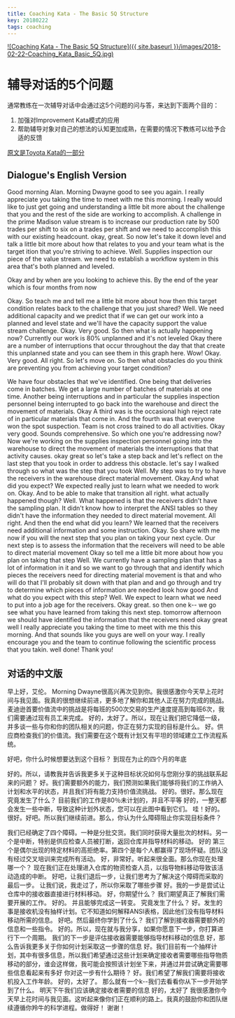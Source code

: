 ```yaml
---
title: Coaching Kata - The Basic 5Q Structure
key: 20180222
tags: coaching
---
```


[![Coaching Kata - The Basic 5Q Structure]({{ site.baseurl }}/images/2018-02-22-Coaching_Kata_Basic_5Q.jpg)](https://youtu.be/ySdYX4cNPsQ)

<!--more-->

# 辅导对话的5个问题

通常教练在一次辅导对话中会通过这5个问题的问与答，来达到下面两个目的：

1. 加强对Improvement Kata模式的应用
1. 帮助辅导对象对自己的想法的认知更加成熟，在需要的情况下教练可以给予合适的反馈

[原文是Toyota Kata的一部分](http://www-personal.umich.edu/~mrother/The_Coaching_Kata.html)

## Dialogue's English Version

Good morning Alan.
Morning Dwayne good to see you again. I really appreciate you taking the time to meet with me this morning. I really would like to just get going and understanding a little bit more about the challenge that you and the rest of the side are working to accomplish. 
A challenge in the prime Madison value stream is to increase our production rate by 500 trades per shift to six on a trades per shift and we need to accomplish this with our existing headcount. 
okay, great. So now let's take it down level and talk a little bit more about how that relates to you and your team what is the target ition that you're striving to achieve.
Well. Supplies inspection our piece of the value stream. we need to establish a workflow system in this area that's both planned and leveled.

Okay and by when are you looking to achieve this.
By the end of the year which is four months from now 

Okay. So teach me and tell me a little bit more about how then this target condition relates back to the challenge that you just shared?
Well. We need additional capacity and we predict that if we can get our work into a planned and level state and we'll have the capacity support the value stream challenge.
Okay. Very good. So then what is actually happening now?
Currently our work is 80% unplanned and it's not leveled
Okay there are a number of interruptions that occur throughout the day that that create this unplanned state and you can see them in this graph here.
Wow! Okay. Very good. All right. So let's move on. So then what obstacles do you think are preventing you from achieving your target condition?

We have four obstacles that we've identified. One being that deliveries come in batches. We get a large number of batches of materials at one time. Another being interruptions and in particular the supplies inspection personnel being interrupted to go back into the warehouse and direct the movement of materials. 
Okay
A third was is the occasional high reject rate of in particular materials that come in. And the fourth was that everyone won the spot suspection. Team is not cross trained to do all activities. 
Okay very good. Sounds comprehensive. So which one you're addressing now?
Now we're working on the supplies inspection personnel going into the warehouse to direct the movement of materials the interruptions that that activity causes.
okay great so let's take a step back and let's reflect on the last step that you took in order to address this obstacle.
let's say I walked through so what was the step that you took 
Well. My step was to try to have the receivers in the warehouse direct material movement.
Okay.And what did you expect?
We expected really just to learn what we needed to work on.
Okay.
And to be able to make that transition all right. 
what actually happened though?
Well. What happened is that the receivers didn't have the sampling plan. It didn't know how to interpret the ANSI tables so they didn't have the information they needed to direct material movement.
All right. And then the end what did you learn?
We learned that the receivers need additional information and some instruction.
Okay. So share with me now if you will the next step that you plan on taking your next cycle. 
Our next step is to assess the information that the receivers will need to be able to direct material movement 
Okay so tell me a little bit more about how you plan on taking that step
Well. We currently have a sampling plan that has a lot of information in it and so we want to go through that and identify which pieces the receivers need for directing material movement is that and who will do that I'll probably sit down with that plan and and go through and try to determine which pieces of information are needed look how good 
And what do you expect with this step?
Well. We expect to learn what we need to put into a job age for the receivers.
Okay great.
so then one k-- we go see what you have learned from taking this next step.
tomorrow afternoon we should have identified the information that the receivers need 
okay great
well I really appreciate you taking the time to meet with me this this morning. And that sounds like you guys are well on your way. I really encourage you and the team to continue following the scientific process that you takin. well done!
Thank you!

## 对话的中文版

早上好，艾伦。
Morning Dwayne很高兴再次见到你。我很感激你今天早上花时间与我见面。我真的很想继续前进，更多地了解你和其他人正在努力完成的挑战。
麦迪逊首要价值流中的挑战是将每班的500次交易的生产速度提高到每班6次，我们需要通过现有员工来完成。
好的，太好了。所以，现在让我们把它降低一级，并多谈一些与你和你的团队相关的问题，你正在努力实现的目标是什么。
好。供应商检查我们的价值流。我们需要在这个既有计划又有平坦的领域建立工作流程系统。

好吧，你什么时候想要达到这个目标？
到现在为止的四个月的年底

好的。所以，请教我并告诉我更多关于这种目标状况如何与您刚分享的挑战联系起来的问题？
好。我们需要额外的能力，我们预测如果我们能够将我们的工作纳入计划和水平的状态，并且我们将有能力支持价值流挑战。
好的。很好。那么现在究竟发生了什么？
目前我们的工作是80％未计划的，并且不平等
好的，一整天都会发生一些中断，导致这种计划外状态，您可以在此图中看到它们。
哇！好的。很好。好吧。所以我们继续前进。那么，你认为什么障碍阻止你实现目标条件？

我们已经确定了四个障碍。一种是分批交货。我们同时获得大量批次的材料。另一个是中断，特别是供应检查人员被打断，返回仓库并指导材料的移动。
好的
第三个是偶尔出现的特定材料的高拒绝率。第四个是每个人都赢得了现场怀疑。团队没有经过交叉培训来完成所有活动。
好，非常好。听起来很全面。那么你现在处理哪一个？
现在我们正在处理进入仓库的物资检查人员，以指导物料移动导致该活动造成的中断。
好吧，让我们退后一步，让我们思考为了解决这个障碍而采取的最后一步。
让我们说，我走过了，所以你采取了哪些步骤
好。我的一步是尝试让仓库中的接收器直接进行材料移动。
好，你期望什么？
我们期望真正了解我们需要开展的工作。
好的。
并且能够完成这一转变。
究竟发生了什么？
好。发生的事是接收机没有抽样计划。它不知道如何解释ANSI表格，因此他们没有指导材料移动所需的信息。
好吧。然后最终你学到了什么？
我们了解到接收器需要额外的信息和一些指令。
好的。所以，现在就与我分享，如果你愿意下一步，你打算进行下一个周期。
我们的下一步是评估接收器需要能够指导材料移动的信息
好，那么告诉我更多关于你如何计划采取这一步骤的信息
好。我们目前有一个抽样计划，其中有很多信息，所以我们希望通过这些计划来确定接收者需要哪些指导物质移动的部分，谁会这样做，我可能会按照该计划坐下来，并通过并尝试确定需要哪些信息看起来有多好
你对这一步有什么期待？
好。我们希望了解我们需要将接收机投入工作年龄。
好的，太好了。
那么就有一个k--我们去看看你从下一步开始学到了什么。
明天下午我们应该确定接收者需要的信息
好的，太好了
我很感激你今天早上花时间与我见面。这听起来像你们正在顺利的路上。我真的鼓励你和团队继续遵循你羚牛的科学进程。做得好！
谢谢！
